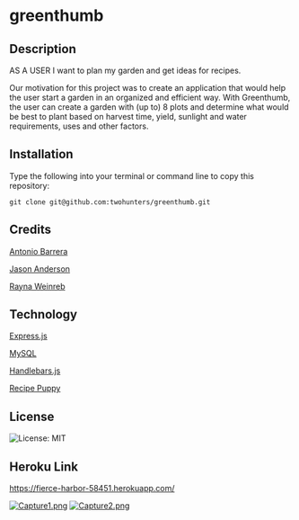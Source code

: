 # greenthumb


## Description

AS A USER I want to plan my garden and get ideas for recipes.

Our motivation for this project was to create an application that would help the user start a garden in an organized and efficient way. With Greenthumb, the user can create a garden with (up to) 8 plots and determine what would be best to plant based on harvest time, yield, sunlight and water requirements, uses and other factors.


## Installation

Type the following into your terminal or command line to copy this repository:

`git clone git@github.com:twohunters/greenthumb.git`


## Credits

[Antonio Barrera](https://github.com/Abarrera123)

[Jason Anderson](https://github.com/twohunters)

[Rayna Weinreb](https://github.com/raynagweinreb)


## Technology

[Express.js](https://expressjs.com/)

[MySQL](https://www.npmjs.com/package/mysql)

[Handlebars.js](https://handlebarsjs.com/)

[Recipe Puppy](http://www.recipepuppy.com/about/api/)


## License

![License: MIT](https://img.shields.io/badge/License-MIT-yellow.svg)

## Heroku Link 
https://fierce-harbor-58451.herokuapp.com/


[![Capture1.png](https://i.postimg.cc/ZqB84dbd/Capture1.png)](https://postimg.cc/t1bZz7Vq)
[![Capture2.png](https://i.postimg.cc/j2snwwbv/Capture2.png)](https://postimg.cc/47Sxj3nh)
